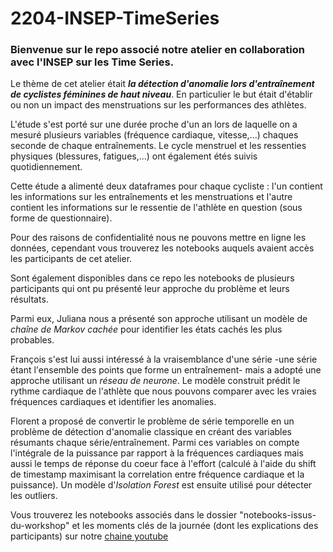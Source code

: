 # 2204-INSEP-TimeSeries

### Bienvenue sur le repo associé  notre atelier en collaboration avec l'INSEP sur les Time Series. 

Le thème de cet atelier était ***la détection d'anomalie lors d'entraînement de cyclistes féminines de haut niveau***. En particulier le but était d'établir ou non un impact des menstruations sur les performances des athlètes. 

L'étude s'est porté sur une durée proche d'un an lors de laquelle on a mesuré plusieurs variables (fréquence cardiaque, vitesse,...) chaques seconde de chaque entraînements. Le cycle menstruel et les ressenties physiques (blessures, fatigues,...) ont également étés suivis quotidiennement.

Cette étude a alimenté deux dataframes pour chaque cycliste : l'un contient les informations sur les entraînements et les menstruations et l'autre contient les informations sur le ressentie de l'athlète en question (sous forme de questionnaire).


Pour des raisons de confidentialité nous ne pouvons mettre en ligne les données, cependant vous trouverez les notebooks auquels avaient accès les participants de cet atelier. 

Sont également disponibles dans ce repo les notebooks de plusieurs participants qui ont pu présenté leur approche du problème et leurs résultats. 

Parmi eux, Juliana nous a présenté son approche utilisant un modèle de *chaîne de Markov cachée* pour identifier les états cachés les plus probables.

François s'est lui aussi intéressé à la vraisemblance d'une série -une série étant l'ensemble des points que forme un entraînement- mais a adopté une approche utilisant un *réseau de neurone*. Le modèle construit prédit le rythme cardiaque de l'athlète que nous pouvons comparer avec les vraies fréquences cardiaques et identifier les anomalies. 

Florent a proposé de convertir le problème de série temporelle en un problème de détection d'anomalie classique en créant des variables résumants chaque série/entraînement. Parmi ces variables on compte l'intégrale de la puissance par rapport à la fréquences cardiaques mais aussi le temps de réponse du coeur face à l'effort (calculé à l'aide du shift de timestamp maximisant la correlation entre fréquence cardiaque et la puissance). Un modèle d'*Isolation Forest* est ensuite utilisé pour détecter les outliers.

Vous trouverez les notebooks associés dans le dossier "notebooks-issus-du-workshop" et les moments clés de la journée (dont les explications des participants) sur notre [chaine youtube](https://www.youtube.com/watch?v=OFo7VWvTQ6M "lien vers la vidéo")
